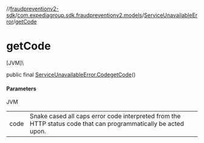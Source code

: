 //[fraudpreventionv2-sdk](../../../index.md)/[com.expediagroup.sdk.fraudpreventionv2.models](../index.md)/[ServiceUnavailableError](index.md)/[getCode](get-code.md)

# getCode

[JVM]\

public final [ServiceUnavailableError.Code](-code/index.md)[getCode](get-code.md)()

#### Parameters

JVM

| | |
|---|---|
| code | Snake cased all caps error code interpreted from the HTTP status code that can programmatically be acted upon. |
